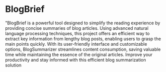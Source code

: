 # BlogBrief

"BlogBrief is a powerful tool designed to simplify the reading experience by providing concise summaries of blog articles. Using advanced natural language processing techniques, this project offers an efficient way to extract key information from lengthy blog posts, enabling users to grasp the main points quickly. With its user-friendly interface and customizable options, BlogSummarizer streamlines content consumption, saving valuable time while maintaining the essence of the original articles. Improve your productivity and stay informed with this efficient blog summarization solution
